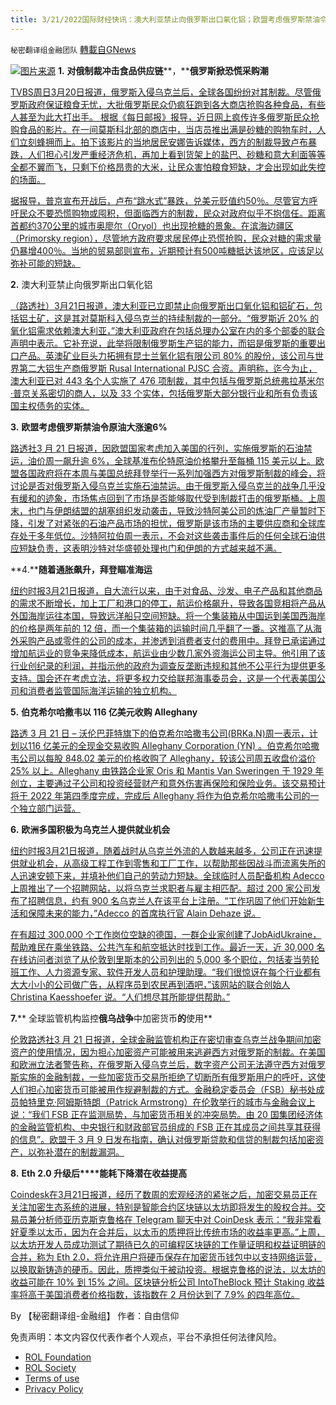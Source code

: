 ```yaml
---
title: 3/21/2022国际财经快讯：澳大利亚禁止向俄罗斯出口氧化铝；欧盟考虑俄罗斯禁油令原油大涨逾6%
---
```

`秘密翻译组金融团队` [轉載自GNews](https://gnews.org/zh-hans/2210454/)

![](https://assets.gnews.org/wp-content/uploads/2022/03/图片1-139.png)[图片来源](http://www.nytimes.com)
**1.** **对俄制裁冲击食品供应链****，****俄罗斯掀恐慌采购潮**

[TVBS周日3月20日报道，俄罗斯入侵乌克兰后，全球各国纷纷对其制裁。尽管俄罗斯政府保证粮食无忧，大批俄罗斯民众仍疯狂跑到各大商店抢购各种食品，有些人甚至为此大打出手。 根据《每日邮报》报导，近日网上疯传许多俄罗斯民众抢购食品的影片。在一间莫斯科北部的商店中，当店员推出满是砂糖的购物车时，人们立刻蜂拥而上。拍下该影片的当地居民安娜告诉媒体，西方的制裁导致卢布暴跌，人们担心引发严重经济危机，再加上看到货架上的盐巴、砂糖和意大利面等等全都不翼而飞，只剩下价格昂贵的大米，让民众害怕粮食短缺，才会出现如此失控的场面。](https://news.tvbs.com.tw/world/1744928)

[据报导，普京宣布开战后，卢布“跳水式”暴跌，兑美元贬值约50％。尽管官方呼吁民众不要恐慌购物或囤积，但面临西方的制裁，民众对政府似乎不抱信任。距离首都约370公里的城市奥廖尔（Oryol）也出现抢糖的景象。在滨海边疆区（Primorsky region），尽管地方政府要求居民停止恐慌抢购，民众对糖的需求量仍暴增400％。当地的贸易部则宣布，近期预计有500吨糖抵达该地区，应该足以弥补可能的短缺。](https://news.tvbs.com.tw/world/1744928)

**2.** 澳大利亚禁止向俄罗斯出口氧化铝

[（路透社）3月21日报道，澳大利亚已立即禁止向俄罗斯出口氧化铝和铝矿石，包括铝土矿，这是其对莫斯科入侵乌克兰的持续制裁的一部分。“俄罗斯近 20% 的氧化铝需求依赖澳大利亚，”澳大利亚政府在包括总理办公室在内的多个部委的联合声明中表示。它补充说，此举将限制俄罗斯生产铝的能力，而铝是俄罗斯的重要出口产品。英澳矿业巨头力拓拥有昆士兰氧化铝有限公司  80% 的股份，该公司与世界第二大铝生产商俄罗斯 Rusal International PJSC 合资。声明称，迄今为止，澳大利亚已对 443 名个人实施了 476 项制裁，其中包括与俄罗斯总统弗拉基米尔·普京关系密切的商人，以及 33 个实体，包括俄罗斯大部分银行业和所有负责该国主权债务的实体。](https://finance.yahoo.com/news/australia-bans-alumina-exports-russia-222912543.html)

**3.** **欧盟考虑俄罗斯禁油令原油大涨逾6%**

[路透社3 月 21 日报道，因欧盟国家考虑加入美国的行列，实施俄罗斯的石油禁运，油价周一飙升逾 6%，全球基准布伦特原油价格攀升至每桶 115 美元以上。欧盟各国政府将在本周与美国总统拜登举行一系列加强西方对俄罗斯制裁的峰会，将讨论是否对俄罗斯入侵乌克兰实施石油禁运。由于俄罗斯入侵乌克兰的战争几乎没有缓和的迹象，市场焦点回到了市场是否能够取代受到制裁打击的俄罗斯桶。上周末，也门与伊朗结盟的胡塞组织发动袭击，导致沙特阿美公司的炼油厂产量暂时下降，引发了对紧张的石油产品市场的担忧，俄罗斯是该市场的主要供应商和全球库存处于多年低位。沙特阿拉伯周一表示，不会对这些袭击事件后的任何全球石油供应短缺负责，这表明沙特对华盛顿处理也门和伊朗的方式越来越不满。](https://www.reuters.com/business/energy/oil-prices-jump-over-4-eu-considers-russian-oil-ban-2022-03-21/)

**4.****随着通胀飙升，拜登瞄准海运**

[纽约时报3月21日报道，自大流行以来，由于对食品、沙发、电子产品和其他商品的需求不断增长，加上工厂和港口的停工，航运价格飙升，导致各国竞相将产品从外国海岸运往本国，导致远洋船只空间短缺。将一个集装箱从中国运到美国西海岸的价格是两年前的 12 倍，而一个集装箱的运输时间几乎翻了一番。这推高了从海外采购产品或零件的公司的成本，并渗透到消费者支付的费用中。拜登已承诺通过增加航运业的竞争来降低成本，航运业由少数几家外资海运公司主导。他引用了该行业创纪录的利润，并指示他的政府为调查反垄断违规和其他不公平行为提供更多支持。国会还在考虑立法，将更多权力交给联邦海事委员会，这是一个代表美国公司和消费者监管国际海洋运输的独立机构。](https://www.nytimes.com/2022/03/21/business/economy/inflation-biden-shipping.html)

**5.** **伯克希尔哈撒韦以 116 亿美元收购 Alleghany**

[路透 3 月 21 日 – 沃伦巴菲特旗下的伯克希尔哈撒韦公司(BRKa.N)周一表示，计划以116 亿美元的全现金交易收购 Alleghany Corporation (YN) 。伯克希尔哈撒韦公司以每股 848.02 美元的价格收购了 Alleghany，较该公司周五收盘价溢价 25% 以上。Alleghany 由铁路企业家 Oris 和 Mantis Van Sweringen 于 1929 年创立，主要通过子公司和投资经营财产和意外伤害再保险和保险业务。该交易预计将于 2022 年第四季度完成，完成后 Alleghany 将作为伯克希尔哈撒韦公司的一个独立部门运营。](https://www.reuters.com/business/finance/berkshire-hathaway-acquire-alleghany-116-bln-deal-2022-03-21/)

**6.** **欧洲多国积极为乌克兰人提供就业机会**

[纽约时报3月21日报道，随着战时从乌克兰外流的人数越来越多，公司正在迅速提供就业机会，从高级工程工作到零售和工厂工作，以帮助那些因战斗而流离失所的人迅速安顿下来，并填补他们自己的劳动力短缺。全球临时人员配备机构 Adecco 上周推出了一个招聘网站，以将乌克兰求职者与雇主相匹配。超过 200 家公司发布了招聘信息，约有 900 名乌克兰人在该平台上注册。“工作巩固了他们开始新生活和保障未来的能力，”Adecco 的首席执行官 Alain Dehaze 说。](https://www.nytimes.com/2022/03/21/business/refugees-ukraine-jobs.html)

[在有超过 300,000 个工作岗位空缺的德国，一群企业家创建了JobAidUkraine，帮助难民在乘坐铁路、公共汽车和航空抵达时找到工作。最近一天，近 30,000 名在线访问者浏览了从伦敦到里斯本的公司列出的 5,000 多个职位，包括麦当劳轮班工作、人力资源专家、软件开发人员和护理助理。“我们很惊讶在每个行业都有大大小小的公司做广告，从程序员到农民再到酒吧，”该网站的联合创始人 Christina Kaesshoefer 说。“人们想尽其所能提供帮助。”](https://www.nytimes.com/2022/03/21/business/refugees-ukraine-jobs.html)

**7.**** 全球监管机构监控****俄乌战争****中加密货币****的****使用**

[伦敦路透社3 月 21 日报道，全球金融监管机构正在密切审查乌克兰战争期间加密资产的使用情况，因为担心加密资产可能被用来逃避西方对俄罗斯的制裁。在美国和欧洲立法者警告称，在俄罗斯入侵乌克兰后，数字资产公司无法遵守西方对俄罗斯实施的金融制裁，一些加密货币交易所拒绝了切断所有俄罗斯用户的呼吁，这使人们担心加密货币可能被用作规避制裁的方式。金融稳定委员会（FSB）秘书处成员帕特里克·阿姆斯特朗（Patrick Armstrong）在伦敦举行的城市与金融会议上说：“我们 FSB 正在监测局势，与加密货币相关的冲突局势。由 20 国集团经济体的金融监管机构、中央银行和财政部官员组成的 FSB 正在其成员之间共享其获得的信息”。欧盟于 3 月 9 日发布指南，确认对俄罗斯贷款和信贷的制裁包括加密资产，以弥补潜在的制裁漏洞。](https://www.reuters.com/technology/global-regulators-monitor-crypto-use-ukraine-war-2022-03-21/)

**8.** **Eth 2.0 升级后****能耗下降潜在收益提高**

[Coindesk在3月21日报道，经历了数周的宏观经济的紧张之后，加密交易员正在关注加密生态系统的进展，特别是智能合约区块链以太坊即将发生的股权合并。交易员兼分析师亚历克斯克鲁格在 Telegram 聊天中对 CoinDesk 表示：“我非常看好夏季以太币，因为在合并后，以太币的质押将比传统市场的收益率更高。”上周，以太坊开发人员成功测试了期待已久的可编程区块链的工作量证明和权益证明链的合并，称为 Eth 2.0，将允许用户将硬币保存在加密货币钱包中以支持网络运营，以换取新铸造的硬币。因此，质押类似于被动投资。根据克鲁格的说法，以太坊的收益可能在 10% 到 15% 之间。区块链分析公司 IntoTheBlock 预计 Staking 收益率将高于美国消费者价格指数，该指数在 2 月份达到了 7.9% 的四年高位。](https://www.coindesk.com/markets/2022/03/21/traders-bet-on-ether-staking-after-eth-20-upgrade/)

By 【秘密翻译组-金融组】
作者：自由信仰

 

免责声明：本文内容仅代表作者个人观点，平台不承担任何法律风险。

- [ROL Foundation](https://rolfoundation.org/)
- [ROL Society](https://rolsociety.org/)
- [Terms of use](https://gnews.org/terms-of-use-3/)
- [Privacy Policy](https://gnews.org/privacy-policy/)
